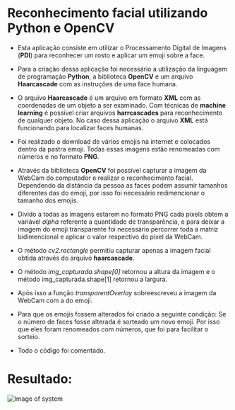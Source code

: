 # Reconhecimento facial utilizando Python e OpenCV

- Esta aplicação consiste em utilizar o Processamento Digital de Imagens (**PDI**) para reconhecer um rosto e aplicar um emoji sobre a face.

- Para a criação dessa aplicação foi necessário a utilização da linguagem de programação **Python**, a biblioteca **OpenCV** e um arquivo **Haarcascade** com as instruções de uma face humana.

- O arquivo **Haarcascade** é um arquivo em formato **XML** com as coordenadas de um objeto a ser examinado. Com técnicas de **machine learning** é possível criar arquivos **harrcascades** para reconhecimento de qualquer objeto. No caso dessa aplicação o arquivo **XML** está funcionando para localizar faces humanas.

- Foi realizado o download de vários emojis na internet e colocados dentro da pastra emoji. Todas essas imagens estão renomeadas com números e no formato **PNG**.

- Através da biblioteca **OpenCV** foi possível capturar a imagem da WebCam do computador e realizar o reconhecimento facial. Dependendo da distância da pessoa as faces podem assumir tamanhos diferentes das do emoji, por isso foi necessário redimencionar o tamanho dos emojis. 

- Divido a todas as imagens estarem no formato PNG cada pixels obtem a variável *alpha* referente a quantidade de transparência, e para deixar a imagem do emoji transparente foi necessário percorrer toda a matriz bidimencional e aplicar o valor respectivo do píxel da WebCam.

- O método *cv2.rectangle* permitiu capturar apenas a imagem facial obtida através do arquivo **haarcascade**.

- O método *img_capturada.shape[0]* retornou a altura da imagem e o método img_capturada.shape[1] retornou a largura.

- Após isso a função *transparentOverlay* sobreescreveu a imagem da WebCam com a do emoji.

- Para que os emojis fossem alterados foi criado a seguinte condição: Se o número de faces fosse alterada é sorteado um novo emoji. Por isso que eles foram renomeados com números, que foi para facilitar o sorteio. 

- Todo o código foi comentado.

# Resultado: 
 
![Image of system](https://raw.githubusercontent.com/Otavio15/reconhecimento_facial_emojis_py/new/PDI.png)

